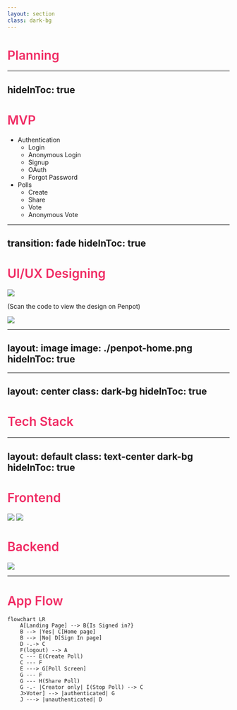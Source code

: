 ```yaml
---
layout: section
class: dark-bg
---
```


# Planning

<style>
    h1{
        color: #F02C64;
        font-weight: 600;
    }

    .dark-bg{
        background-color: #141521
    }

</style>

---
hideInToc: true
---

# MVP

- Authentication 
    - Login
    - Anonymous Login
    - Signup
    - OAuth
    - Forgot Password
- Polls
    - Create
    - Share
    - Vote
    - Anonymous Vote


<style> 
    h1{
        color: #F02C64;
        font-weight: 500;
    }
</style>

<!-- We need to discuss the goals and minimial features for this project -->


---
transition: fade
hideInToc: true
---

# UI/UX Designing

<div flex justify-center content-center>
<div flex-col content-center justify-center mr-7 self-center>
<img src="/bit.ly_3QeJzAD.png" h-40 mt-11  mx-auto/>
<p text-center text-slate-500> (Scan the code to view the design on Penpot)</p>
</div>
<img src="/penpot.svg" h-36 mt-8  mx-auto self-center/> 
</div>

<style>
  h1{
        color: #F02C64;
        font-weight: 500;
    }
 </style>

<!-- Talk about Penpot
    Open source design tool
    alternative to Figma Adobe XD
    Written in Clojure
    have a good technical documentation and const improving
    make designs get code at the instant
 -->

---
layout: image
image: ./penpot-home.png
hideInToc: true
---


---
layout: center
class: dark-bg
hideInToc: true
---

# Tech Stack

<style>
    h1{
        color: #F02C64;
        font-weight: 600;
     }

    .dark-bg{
        background-color: #141521;
    }
</style>

---
layout: default
class: text-center dark-bg
hideInToc: true
---

# Frontend
<div flex justify-center gap-x-14 mb-7 mt-8>

<v-clicks depth= '1'>
<img src="https://upload.wikimedia.org/wikipedia/commons/1/1b/Svelte_Logo.svg" class ="h-20 my-auto" />


<img src="https://pink.appwrite.io/logo.svg"  class ="h-36 w-3/12" />
</v-clicks>
</div>

# Backend

<v-click>
<img src="https://appwrite.io/images/appwrite.svg" class= "h-36 w-3/12 mx-auto"/>
</v-click>

<style>
    h1{
        color: #FEFEFF;
        font-weight: 500;
    }
    .dark-bg{
        background-color: #141521;
    }
</style>

<!-- Svelte - web framework. Reactive and easy to use. Not setState useState stuffs.
    Pink Design is Appwrite's open-source design system for building consistent and reusable user interfaces. Pink is designed to prioritize collaboration, dev experience, and accessibility.
 -->

---

# App Flow

```mermaid
flowchart LR
    A[Landing Page] --> B{Is Signed in?}
    B --> |Yes| C[Home page]
    B --> |No| D[Sign In page]
    D -.-> C
    F(logout) --> A
    C --- E(Create Poll)
    C --- F
    E ---> G[Poll Screen]
    G --- F
    G --- H(Share Poll)
    G -.- |Creator only| I(Stop Poll) --> C
    J>Voter] --> |authenticated| G
    J ---> |unauthenticated| D

```


<style>
    h1{
        color: #F02C64;
        font-weight: 600;
    }

    .graphite-col{
        color: #373d4d; /* #373d4d graphite color */
    }

</style>

